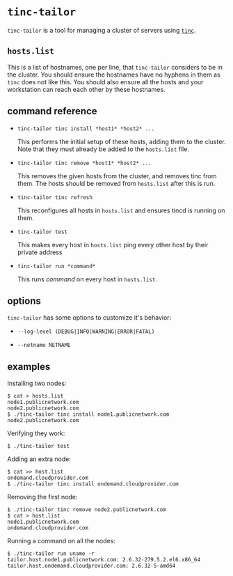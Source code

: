 
`tinc-tailor`
=============

`tinc-tailor` is a tool for managing a cluster of servers using
[`tinc`](http://www.tinc-vpn.org/).


`hosts.list`
------------

This is a list of hostnames, one per line, that `tinc-tailor` considers to be
in the cluster.  You should ensure the hostnames have no hyphens in them as
`tinc` does not like this. You should also ensure all the hosts and your
workstation can reach each other by these hostnames.


command reference
-----------------

*  `tinc-tailor tinc install *host1* *host2* ...`

   This performs the initial setup of these hosts, adding them to the cluster.
   Note that they must already be added to the `hosts.list` file. 

*  `tinc-tailor tinc remove *host1* *host2* ...`

   This removes the given hosts from the cluster, and removes tinc from them.
   The hosts should be removed from `hosts.list` after this is run.

*  `tinc-tailor tinc refresh`

   This reconfigures all hosts in `hosts.list` and ensures tincd is running on
   them.

*  `tinc-tailor test`

   This makes every host in `hosts.list` ping every other host by their private
   address

*  `tinc-tailor run *command*`

    This runs *command* on every host in `hosts.list`.
   

options
-------

`tinc-tailor` has some options to customize it's behavior:

* `--log-level (DEBUG|INFO|WARNING|ERROR|FATAL)`

* `--netname NETNAME`

examples
--------

Installing two nodes:

    $ cat > hosts.list
    node1.publicnetwork.com
    node2.publicnetwork.com
    $ ./tinc-tailor tinc install node1.publicnetwork.com node2.publicnetwork.com

Verifying they work:

    $ ./tinc-tailor test

Adding an extra node:

    $ cat >> host.list
    ondemand.cloudprovider.com
    $ ./tinc-tailor tinc install ondemand.cloudprovider.com

Removing the first node:

    $ ./tinc-tailor tinc remove node2.publicnetwork.com
    $ cat > host.list
    node1.publicnetwork.com
    ondemand.cloudprovider.com

Running a command on all the nodes:

    $ ./tinc-tailor run uname -r
    tailor.host.node1.publicnetwork.com: 2.6.32-279.5.2.el6.x86_64
    tailor.host.ondemand.cloudprovider.com: 2.6.32-5-amd64

